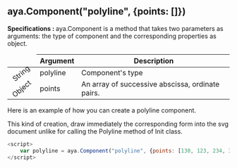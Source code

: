## aya.Component("polyline", {points: []})

<style>
.empty-space{
    visibility:hidden;
    display:inline-block;
    border:none;
}
.table_1 .thead-row,
.table_2 .thead-row {
    border-top:none;
}
.type_style{
    transform:rotate(-40deg);
}
</style>
<body>
<b>Specifications : </b>  aya.Component is a method that takes two parameters as arguments: the type of component and the corresponding properties as object.
<table class='table_1'>
    <thead>
    <tr class="thead-row">
        <th class="empty-space"></th>
        <th>Argument</th>
        <th>Description</th>
    </tr>
    </thead>
    <tbody>
    <tr>
        <td class="type_style">String</td>
        <td>polyline</td>
        <td>Component's type</td>
    </tr>
    <tr>
        <td rowspan='1' class="type_style">Object</td>
        <td>points</td>
        <td>
            An array of successive abscissa, ordinate pairs.
        </td>
    </tr>
    </tbody>
</table>
</body>

Here is an example of how you can create a polyline component.
<p>This kind of creation, draw immediately the corresponding form into the svg document unlike for calling the Polyline method of Init class.</p>

```js
<script>
    var polyline = aya.Component("polyline", {points: [130, 123, 234, 349, 211, 293]});
</script>
```